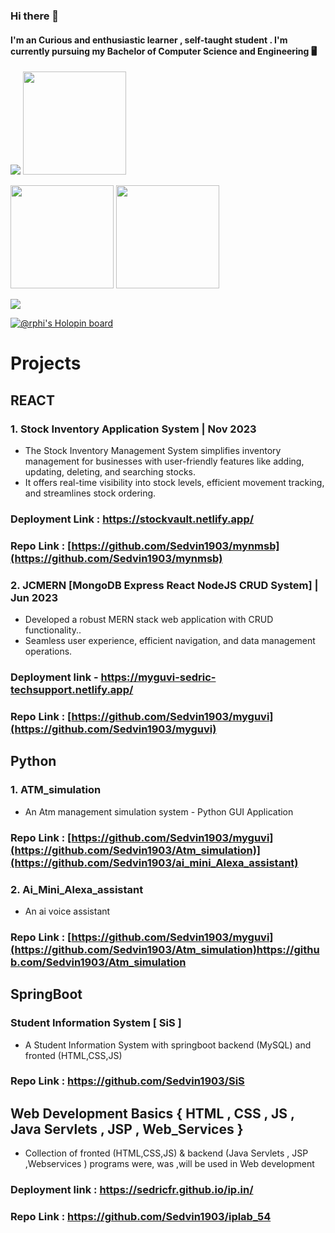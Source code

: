 ### Hi there 👋




  #### I'm an Curious and enthusiastic learner , self-taught student . I'm currently pursuing my Bachelor of Computer Science and Engineering 🖥
 


 <p align="left">
 <img  src="https://readme-typing-svg.herokuapp.com?font=Comic+Sans+MS&color=%237E09F7&size=20&center=true&lines=Welcome+to+my+Github+Profile"  >
<img  src="https://media.giphy.com/media/3o7abooVPgeGpknXpu/giphy.gif"  & height="165">
</p>

<p>
<!-- ![Sedric's GitHub stats] -->
  <img src=https://github-readme-stats.vercel.app/api?username=Sedvin1903&show_icons=true&theme=tokyonight &border=444" height="165">

 <!-- ![Sedric's GitHub Streak Stats] -->
  <img src="http://github-readme-streak-stats.herokuapp.com?user=Sedvin1903&theme=tokyonight&border=444" height="165"> 
                                                                                                                     
                                                                                                                     
                                                                                                                     
</p>
<!-- [![Top Langs] -->
 <img src= https://github-readme-stats.vercel.app/api/top-langs/?username=Sedvin1903&theme=tokyonight&layout=compact>
                                                                                                                     
   [![@rphi's Holopin board](https://holopin.io/api/user/board?user=sedvin1903)](https://holopin.io/@sedvin1903)                                                                                                                  
# Projects 

## REACT
### 1. Stock Inventory Application System | Nov 2023
   - The Stock Inventory Management System simplifies inventory management for businesses with user-friendly features like adding, updating, deleting, and searching stocks.
   - It offers real-time visibility into stock levels, efficient movement tracking, and streamlines stock ordering.
### Deployment Link : https://stockvault.netlify.app/
### Repo Link       : [https://github.com/Sedvin1903/mynmsb](https://github.com/Sedvin1903/mynmsb)
### 2. JCMERN [MongoDB Express React NodeJS CRUD System] | Jun 2023 
   - Developed a robust MERN stack web application with CRUD functionality..
   - Seamless user experience, efficient navigation, and data management operations.
### Deployment link - https://myguvi-sedric-techsupport.netlify.app/
### Repo Link       : [https://github.com/Sedvin1903/myguvi](https://github.com/Sedvin1903/myguvi)

## Python
### 1. ATM_simulation
  - An Atm management simulation system - Python GUI Application
### Repo Link       : [https://github.com/Sedvin1903/myguvi](https://github.com/Sedvin1903/Atm_simulation)](https://github.com/Sedvin1903/ai_mini_Alexa_assistant)
### 2. Ai_Mini_Alexa_assistant
  - An ai voice assistant
### Repo Link       : [https://github.com/Sedvin1903/myguvi](https://github.com/Sedvin1903/Atm_simulation)https://github.com/Sedvin1903/Atm_simulation

## SpringBoot
### Student Information System [ SiS ] 
- A Student Information System with springboot backend (MySQL) and fronted (HTML,CSS,JS) 
### Repo Link       : https://github.com/Sedvin1903/SiS

## Web Development Basics { HTML , CSS , JS , Java Servlets , JSP , Web_Services } 
- Collection of fronted (HTML,CSS,JS) & backend (Java Servlets , JSP ,Webservices ) programs were, was ,will be used in Web development
### Deployment link : https://sedricfr.github.io/ip.in/
### Repo Link       : https://github.com/Sedvin1903/iplab_54


